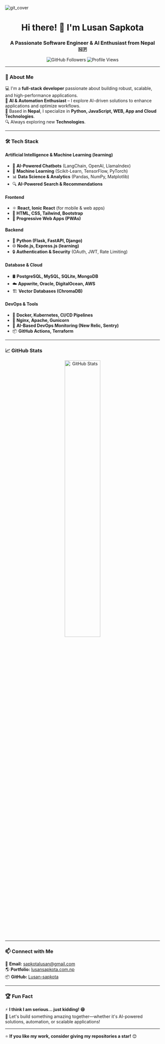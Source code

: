 <img align="center" src="https://github.com/Lusan-sapkota/Lusan-sapkota/assets/91797475/1cb7f2dd-1e7a-46ac-9dfc-45705c9e264f" alt="git_cover"/>

<h1 align="center">Hi there! 👋 I'm Lusan Sapkota</h1>
<h3 align="center">A Passionate Software Engineer & AI Enthusiast from Nepal 🇳🇵</h3>

<p align="center">
  <img src="https://img.shields.io/github/followers/Lusan-sapkota?label=Followers&style=social" alt="GitHub Followers">
  <img src="https://komarev.com/ghpvc/?username=Lusan-sapkota&color=blueviolet&style=flat-square" alt="Profile Views">
</p>

---

### 🚀 About Me  
💻 I'm a **full-stack developer** passionate about building robust, scalable, and high-performance applications.  
🤖 **AI & Automation Enthusiast** – I explore AI-driven solutions to enhance applications and optimize workflows.  
📍 Based in **Nepal**, I specialize in **Python, JavaScript, WEB, App and Cloud Technologies**.  
🔍 Always exploring new **Technologies**.


---

### 🛠️ Tech Stack  

#### **Artificial Intelligence & Machine Learning (learning)**  
- 🤖 **AI-Powered Chatbots** (LangChain, OpenAI, LlamaIndex)  
- 🧠 **Machine Learning** (Scikit-Learn, TensorFlow, PyTorch)  
- 📊 **Data Science & Analytics** (Pandas, NumPy, Matplotlib)  
- 🔍 **AI-Powered Search & Recommendations**  

#### **Frontend**  
- ⚛️ **React, Ionic React** (for mobile & web apps)  
- 🎨 **HTML, CSS, Tailwind, Bootstrap**  
- 📱 **Progressive Web Apps (PWAs)**  

#### **Backend**  
- 🐍 **Python (Flask, FastAPI, Django)**  
- 🌐 **Node.js, Express.js (learning)**  
- 🔒 **Authentication & Security** (OAuth, JWT, Rate Limiting)  

#### **Database & Cloud**  
- 🛢️ **PostgreSQL, MySQL, SQLite, MongoDB**  
- ☁️ **Appwrite, Oracle, DigitalOcean, AWS**  
- 🏗️ **Vector Databases (ChromaDB)**  

#### **DevOps & Tools**  
- 🐳 **Docker, Kubernetes, CI/CD Pipelines**  
- 📡 **Nginx, Apache, Gunicorn**  
- 🤖 **AI-Based DevOps Monitoring (New Relic, Sentry)**  
- 📦 **GitHub Actions, Terraform**  

---

### 📈 GitHub Stats  
<p align="center">
  <img src="https://github-readme-stats.vercel.app/api?username=Lusan-sapkota&show_icons=true&theme=radical" alt="GitHub Stats" width="48%">
</p>

---

### 📫 Connect with Me  
📧 **Email:** sapkotalusan@gmail.com  
🌎 **Portfolio:** [lusansapkota.com.np](https://lusansapkota.com.np)   
📦 **GitHub:** [Lusan-sapkota](https://github.com/Lusan-sapkota)  

---

### 🏆 Fun Fact  
⚡ **I think I am serious... just kidding! 😆**  
🚀 Let's build something amazing together—whether it's AI-powered solutions, automation, or scalable applications!  

---

⭐ **If you like my work, consider giving my repositories a star!** 😊  
